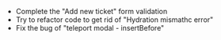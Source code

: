 - Complete the "Add new ticket" form validation
- Try to refactor code to get rid of "Hydration mismathc error"
- Fix the bug of "teleport modal - insertBefore"
